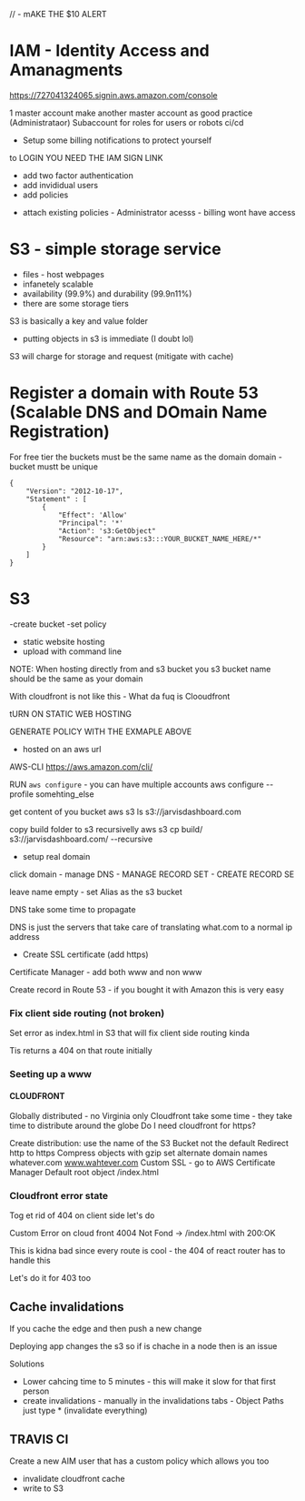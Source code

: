 // - mAKE THE \$10 ALERT

# IAM - Identity Access and Amanagments

https://727041324065.signin.aws.amazon.com/console

1 master account
make another master account as good practice (Administrataor)
Subaccount for roles
for users or robots ci/cd

- Setup some billing notifications to protect yourself

to LOGIN YOU NEED THE IAM SIGN LINK

- add two factor authentication
- add invididual users
- add policies

* attach existing policies - Administrator acesss - billing wont have access

# S3 - simple storage service

- files - host webpages
- infanetely scalable
- availability (99.9%) and durability (99.9n11%)
- there are some storage tiers

S3 is basically a key and value folder

- putting objects in s3 is immediate (I doubt lol)

S3 will charge for storage and request (mitigate with cache)

# Register a domain with Route 53 (Scalable DNS and DOmain Name Registration)

For free tier the buckets must be the same name as the domain domain - bucket mustt be unique

```aws
{
    "Version": "2012-10-17",
    "Statement" : [
        {
            "Effect": 'Allow'
            "Principal": '*'
            "Action": 's3:GetObject"
            "Resource": "arn:aws:s3:::YOUR_BUCKET_NAME_HERE/*"
        }
    ]
}
```

# S3

-create bucket
-set policy

- static website hosting
- upload with command line

NOTE: When hosting directly from and s3 bucket you s3 bucket name should be the same as your domain

With cloudfront is not like this - What da fuq is Clooudfront

tURN ON STATIC WEB HOSTING

GENERATE POLICY WITH THE EXMAPLE ABOVE

- hosted on an aws url

AWS-CLI
https://aws.amazon.com/cli/

RUN `aws configure` - you can have multiple accounts
aws configure --profile somehting_else

get content of you bucket
aws s3 ls s3://jarvisdashboard.com

copy build folder to s3 recursivelly
aws s3 cp build/ s3://jarvisdashboard.com/ --recursive

- setup real domain

click domain - manage DNS - MANAGE RECORD SET - CREATE RECORD SE

leave name empty - set Alias as the s3 bucket

DNS take some time to propagate

DNS is just the servers that take care of translating what.com to a normal ip address

- Create SSL certificate (add https)

Certificate Manager - add both www and non www

Create record in Route 53 - if you bought it with Amazon this is very easy

### Fix client side routing (not broken)

Set error as index.html in S3 that will fix client side routing kinda

Tis returns a 404 on that route initially

### Seeting up a www

#### CLOUDFRONT

Globally distributed - no Virginia only
Cloudfront take some time - they take time to distribute around the globe
Do I need cloudfront for https?

Create distribution:
use the name of the S3 Bucket not the default
Redirect http to https
Compress objects with gzip
set alternate domain names
whatever.com
www.wahtever.com
Custom SSL - go to AWS Certificate Manager
Default root object /index.html

### Cloudfront error state

Tog et rid of 404 on client side let's do

Custom Error on cloud front
4004 Not Fond -> /index.html with 200:OK

This is kidna bad since every route is cool - the 404 of react router has to handle this

Let's do it for 403 too

## Cache invalidations

If you cache the edge and then push a new change

Deploying app changes the s3 so if is chache in a node then is an issue

Solutions

- Lower cahcing time to 5 minutes - this will make it slow for that first person
- create invalidations - manually in the invalidations tabs - Object Paths just type \* (invalidate everything)

## TRAVIS CI

Create a new AIM user that has a custom policy which allows you too

- invalidate cloudfront cache
- write to S3
